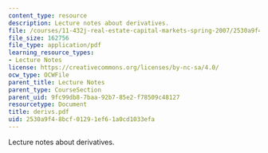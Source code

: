 ```yaml
---
content_type: resource
description: Lecture notes about derivatives.
file: /courses/11-432j-real-estate-capital-markets-spring-2007/2530a9f48bcf01291ef61a0cd1033efa_derivs.pdf
file_size: 162756
file_type: application/pdf
learning_resource_types:
- Lecture Notes
license: https://creativecommons.org/licenses/by-nc-sa/4.0/
ocw_type: OCWFile
parent_title: Lecture Notes
parent_type: CourseSection
parent_uid: 9fc99db8-7baa-92b7-85e2-f78509c48127
resourcetype: Document
title: derivs.pdf
uid: 2530a9f4-8bcf-0129-1ef6-1a0cd1033efa
---
```

Lecture notes about derivatives.